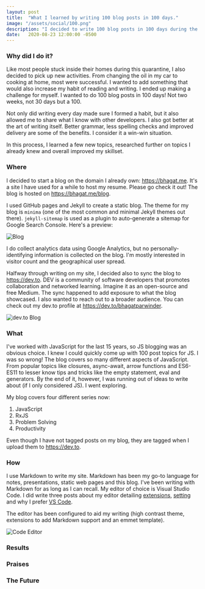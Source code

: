 ```yaml
---
layout: post
title:  "What I learned by writing 100 blog posts in 100 days."
image: "/assets/social/100.png"
description: "I decided to write 100 blog posts in 100 days during the quarantine. This is the result."
date:   2020-08-23 12:00:00 -0500
---
```


### Why did I do it?

Like most people stuck inside their homes during this quarantine, I also decided to pick up new activities. From changing the oil in my car to cooking at home, most were successful. I wanted to add something that would also increase my habit of reading and writing. I ended up making a challenge for myself. I wanted to do 100 blog posts in 100 days! Not two weeks, not 30 days but a 100.

Not only did writing every day made sure I formed a habit, but it also allowed me to share what I know with other developers. I also got better at the art of writing itself. Better grammar, less spelling checks and improved delivery are some of the benefits. I consider it a win-win situation.

In this process, I learned a few new topics, researched further on topics I already knew and overall improved my skillset.

### Where

I decided to start a blog on the domain I already own: https://bhagat.me. It's a site I have used for a while to host my resume. Please go check it out! The blog is hosted on https://bhagat.me/blog.

I used GitHub pages and Jekyll to create a static blog. The theme for my blog is `minima` (one of the most common and minimal Jekyll themes out there). `jekyll-sitemap` is used as a plugin to auto-generate a sitemap for Google Search Console. Here's a preview:

![Blog](/blog/assets/blog-screenshot.png "Blog Screenshot From bhagat.me")

I do collect analytics data using Google Analytics, but no personally-identifying information is collected on the blog. I'm mostly interested in visitor count and the geographical user spread.

Halfway through writing on my site, I decided also to sync the blog to https://dev.to. DEV is a community of software developers that promotes collaboration and networked learning. Imagine it as an open-source and free Medium. The sync happened to add exposure to what the blog showcased. I also wanted to reach out to a broader audience. You can check out my dev.to profile at https://dev.to/bhagatparwinder.

![dev.to Blog](/blog/assets/dev-to-screenshot.png "Blog Screenshot From dev.to")

### What

I've worked with JavaScript for the last 15 years, so JS blogging was an obvious choice. I knew I could quickly come up with 100 post topics for JS. I was so wrong! The blog covers so many different aspects of JavaScript. From popular topics like closures, async-await, arrow functions and ES6-ES11 to lesser know tips and tricks like the empty statement, eval and generators. By the end of it, however, I was running out of ideas to write about (if I only considered JS). I went exploring.

My blog covers four different series now:

1. JavaScript
2. RxJS
3. Problem Solving
4. Productivity

Even though I have not tagged posts on my blog, they are tagged when I upload them to https://dev.to.

### How

I use Markdown to write my site. Markdown has been my go-to language for notes, presentations, static web pages and this blog. I've been writing with Markdown for as long as I can recall. My editor of choice is Visual Studio Code. I did write three posts about my editor detailing [extensions](https://bhagat.me/blog/2020/06/28/top-10-vscode-extensions.html), [setting](https://bhagat.me/blog/2020/07/11/top-10-vs-code-settings.html) and why I prefer [VS Code](https://bhagat.me/blog/2020/06/17/code-editor-visual-studio-code.html).

The editor has been configured to aid my writing (high contrast theme, extensions to add Markdown support and an emmet template).

![Code Editor](/blog/assets/dev-to-screenshot.png "Blog Setup in Visual Studio Code")

### Results

### Praises

### The Future
